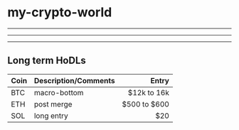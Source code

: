 # my-crypto-world

---
***
___

## Long term HoDLs

| Coin| Description/Comments|Entry|
| ----|:-------------| -----:|
| BTC| macro-bottom | $12k to 16k |
| ETH| post merge | $500 to $600 |
| SOL| long entry | $20|
